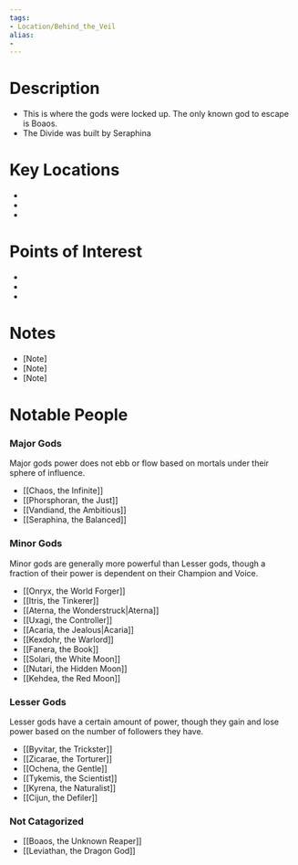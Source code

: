 ```yaml
---
tags:
- Location/Behind_the_Veil
alias:
- 
---
```


# Description
- This is where the gods were locked up. The only known god to escape is Boaos.
- The Divide was built by Seraphina

# Key Locations
- [Location 1]: [Description/Notes]
- [Location 2]: [Description/Notes]
- [Location 3]: [Description/Notes]

# Points of Interest
- [POI 1]: [Description/Notes]
- [POI 2]: [Description/Notes]
- [POI 3]: [Description/Notes]

# Notes
- [Note]
- [Note]
- [Note]

# Notable People
### Major Gods
Major gods power does not ebb or flow based on mortals under their sphere of influence.

- [[Chaos, the Infinite]]
- [[Phorsphoran, the Just]]
- [[Vandiand, the Ambitious]]
- [[Seraphina, the Balanced]]

### Minor Gods
Minor gods are generally more powerful than Lesser gods, though a fraction of their power is dependent on their Champion and Voice.

- [[Onryx, the World Forger]]
- [[Itris, the Tinkerer]]
- [[Aterna, the Wonderstruck|Aterna]]
- [[Uxagi, the Controller]]
- [[Acaria, the Jealous|Acaria]]
- [[Kexdohr, the Warlord]]
- [[Fanera, the Book]]
- [[Solari, the White Moon]]
- [[Nutari, the Hidden Moon]]
- [[Kehdea, the Red Moon]]

### Lesser Gods
Lesser gods have a certain amount of power, though they gain and lose power based on the number of followers they have.

- [[Byvitar, the Trickster]]
- [[Zicarae, the Torturer]]
- [[Ochena, the Gentle]]
- [[Tykemis, the Scientist]]
- [[Kyrena, the Naturalist]]
- [[Cijun, the Defiler]]

### Not Catagorized
- [[Boaos, the Unknown Reaper]]
- [[Leviathan, the Dragon God]]